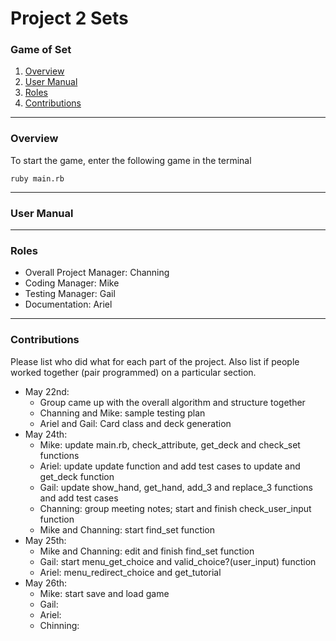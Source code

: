 # Project 2 Sets
### Game of Set
1. [Overview](#overview)
2. [User Manual](#user-manual)   
3. [Roles](#roles)
4. [Contributions](#contributions)

***

### Overview
To start the game, enter the following game in the terminal

```
ruby main.rb
```
***
### User Manual

***
### Roles
* Overall Project Manager: Channing
* Coding Manager: Mike
* Testing Manager: Gail
* Documentation: Ariel
***
### Contributions
Please list who did what for each part of the project.
Also list if people worked together (pair programmed) on a particular section.

* May 22nd:
  * Group came up with the overall algorithm and structure together
  * Channing and Mike: sample testing plan
  * Ariel and Gail: Card class and deck generation
* May 24th:
  * Mike: update main.rb, check_attribute, get_deck and check_set functions
  * Ariel: update update function and add test cases to update and get_deck function
  * Gail: update show_hand, get_hand, add_3 and replace_3 functions and add test cases
  * Channing: group meeting notes; start and finish check_user_input function
  * Mike and Channing: start find_set function
* May 25th:
  * Mike and Channing: edit and finish find_set function
  * Gail: start menu_get_choice and valid_choice?(user_input) function
  * Ariel: menu_redirect_choice and get_tutorial
* May 26th:
  * Mike: start save and load game
  * Gail:
  * Ariel:
  * Chinning:
